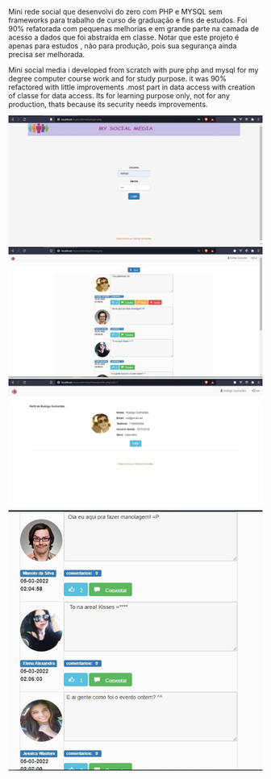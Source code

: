 
Mini rede social que desenvolvi do zero com PHP e MYSQL sem frameworks para trabalho de curso de graduação e fins de estudos. Foi 90% refatorada com pequenas melhorias e em grande parte na camada de acesso a dados que foi abstraída em classe. Notar que este projeto é apenas para estudos , não para produção, pois sua segurança ainda precisa ser melhorada.


Mini social media i developed from scratch with pure php and mysql for my degree computer course work and for study purpose. it was 90% refactored with little improvements .most part in data access with creation of classe for data access. Its for learning purpose only, not for any production, thats because its security needs improvements. 

![msocial img 1](https://github.com/rgstech/mysocialmedia/blob/master/screenshots/mysocialmedia0.jpg?raw=true)
![msocial img 1](https://github.com/rgstech/mysocialmedia/blob/master/screenshots/mysocialmedia1.jpg?raw=true)
![msocial img 2](https://github.com/rgstech/mysocialmedia/blob/master/screenshots/mysocialmedia2.jpg?raw=true)
![msocial img 3](https://github.com/rgstech/mysocialmedia/blob/master/screenshots/mysocialmedia3.jpg?raw=true)

